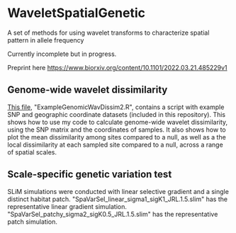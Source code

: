 # WaveletSpatialGenetic
A set of methods for using wavelet transforms to characterize spatial pattern in allele frequency

Currently incomplete but in progress.

Preprint here
https://www.biorxiv.org/content/10.1101/2022.03.21.485229v1




## Genome-wide wavelet dissimilarity
[This file](https://github.com/jesserlasky/WaveletSpatialGenetic/blob/main/ExampleGenomicWavDissim2.R), "ExampleGenomicWavDissim2.R", contains a script with example SNP and geographic coordinate datasets (included in this repository).
This shows how to use my code to calculate genome-wide wavelet dissimilarity, using the SNP matrix and the coordinates of samples. It also shows how to plot the mean dissimilarity among sites compared to a null, as well as a the local dissimilarity at each sampled site compared to a null, across a range of spatial scales.

## Scale-specific genetic variation test
SLiM simulations were conducted with linear selective gradient and a single distinct habitat patch. "SpaVarSel_linear_sigma1_sigK1_JRL.1.5.slim" has the representative linear gradient simulation. "SpaVarSel_patchy_sigma2_sigK0.5_JRL.1.5.slim" has the representative patch simulation.

